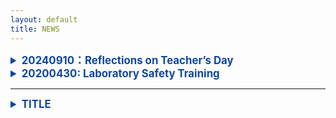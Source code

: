```yaml
---
layout: default
title: NEWS
---
```



<details>
<summary  style="color:#0D47A1; font-size:1.2em; font-weight:bold;" > 20240910：Reflections on Teacher’s Day</summary>

In the past, I only knew the joy of giving gifts to my teachers on Teacher’s Day.
Now I truly understand the happiness of receiving flowers from my own students!
And there was even a box of pomegranates, symbolizing fruitful achievements. :-)

Let’s guess whose thoughtful idea it was!

<img src="https://github.com/user-attachments/assets/dca23cfc-4e78-4be1-a927-3bd73a310045" style="max-width:100%;" alt="教师节图片" />

<div style="color:#0D47A1; font-size:1.2em; font-weight:bold;">教师节有感</div>

昔年恩师受花香，
今朝桃李立身旁。
花捧双手心意暖，
石榴一箱硕果长。
谁将巧思藏其中？
笑语盈盈满研斋。

</details>

<details>
<summary  style="color:#0D47A1; font-size:1.2em; font-weight:bold;" >20200430: Laboratory Safety Training</summary>
<br>
Dr. Zhen, Ningduo and Chunni are learning about laboratory safety together.

<img src="https://github.com/user-attachments/assets/63aebb4a-06e8-4158-a860-f53567e401d1" style="max-width:100%;" alt="laboratory safety" />

</details>


---
<details>
<summary  style="color:#0D47A1; font-size:1.2em; font-weight:bold;" >TITLE</summary>
<img src="" style="max-width:100%;" alt="教师节图片" />

</details>
